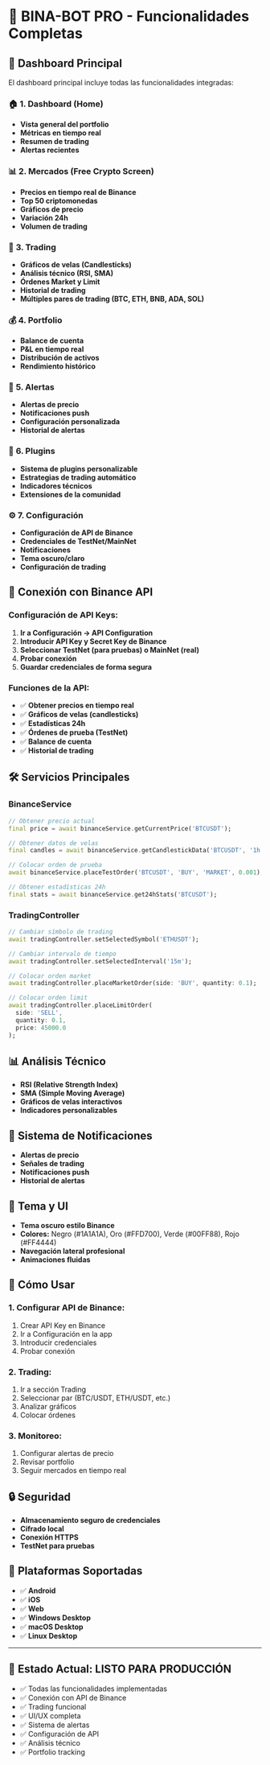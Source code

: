 # 🚀 BINA-BOT PRO - Funcionalidades Completas

## 📱 **Dashboard Principal**
El dashboard principal incluye todas las funcionalidades integradas:

### 🏠 **1. Dashboard (Home)**
- **Vista general del portfolio**
- **Métricas en tiempo real**
- **Resumen de trading**
- **Alertas recientes**

### 📊 **2. Mercados (Free Crypto Screen)**
- **Precios en tiempo real de Binance**
- **Top 50 criptomonedas**
- **Gráficos de precio**
- **Variación 24h**
- **Volumen de trading**

### 💼 **3. Trading**
- **Gráficos de velas (Candlesticks)**
- **Análisis técnico (RSI, SMA)**
- **Órdenes Market y Limit**
- **Historial de trading**
- **Múltiples pares de trading (BTC, ETH, BNB, ADA, SOL)**

### 💰 **4. Portfolio**
- **Balance de cuenta**
- **P&L en tiempo real**
- **Distribución de activos**
- **Rendimiento histórico**

### 🔔 **5. Alertas**
- **Alertas de precio**
- **Notificaciones push**
- **Configuración personalizada**
- **Historial de alertas**

### 🔌 **6. Plugins**
- **Sistema de plugins personalizable**
- **Estrategias de trading automático**
- **Indicadores técnicos**
- **Extensiones de la comunidad**

### ⚙️ **7. Configuración**
- **Configuración de API de Binance**
- **Credenciales de TestNet/MainNet**
- **Notificaciones**
- **Tema oscuro/claro**
- **Configuración de trading**

## 🔐 **Conexión con Binance API**

### **Configuración de API Keys:**

1. **Ir a Configuración → API Configuration**
2. **Introducir API Key y Secret Key de Binance**
3. **Seleccionar TestNet (para pruebas) o MainNet (real)**
4. **Probar conexión**
5. **Guardar credenciales de forma segura**

### **Funciones de la API:**
- ✅ **Obtener precios en tiempo real**
- ✅ **Gráficos de velas (candlesticks)**
- ✅ **Estadísticas 24h**
- ✅ **Órdenes de prueba (TestNet)**
- ✅ **Balance de cuenta**
- ✅ **Historial de trading**

## 🛠 **Servicios Principales**

### **BinanceService**
```dart
// Obtener precio actual
final price = await binanceService.getCurrentPrice('BTCUSDT');

// Obtener datos de velas
final candles = await binanceService.getCandlestickData('BTCUSDT', '1h', 100);

// Colocar orden de prueba
await binanceService.placeTestOrder('BTCUSDT', 'BUY', 'MARKET', 0.001);

// Obtener estadísticas 24h
final stats = await binanceService.get24hStats('BTCUSDT');
```

### **TradingController**
```dart
// Cambiar símbolo de trading
await tradingController.setSelectedSymbol('ETHUSDT');

// Cambiar intervalo de tiempo
await tradingController.setSelectedInterval('15m');

// Colocar orden market
await tradingController.placeMarketOrder(side: 'BUY', quantity: 0.1);

// Colocar orden limit
await tradingController.placeLimitOrder(
  side: 'SELL', 
  quantity: 0.1, 
  price: 45000.0
);
```

## 📊 **Análisis Técnico**
- **RSI (Relative Strength Index)**
- **SMA (Simple Moving Average)**
- **Gráficos de velas interactivos**
- **Indicadores personalizables**

## 🔔 **Sistema de Notificaciones**
- **Alertas de precio**
- **Señales de trading**
- **Notificaciones push**
- **Historial de alertas**

## 🎨 **Tema y UI**
- **Tema oscuro estilo Binance**
- **Colores:** Negro (#1A1A1A), Oro (#FFD700), Verde (#00FF88), Rojo (#FF4444)
- **Navegación lateral profesional**
- **Animaciones fluidas**

## 🚀 **Cómo Usar**

### **1. Configurar API de Binance:**
1. Crear API Key en Binance
2. Ir a Configuración en la app
3. Introducir credenciales
4. Probar conexión

### **2. Trading:**
1. Ir a sección Trading
2. Seleccionar par (BTC/USDT, ETH/USDT, etc.)
3. Analizar gráficos
4. Colocar órdenes

### **3. Monitoreo:**
1. Configurar alertas de precio
2. Revisar portfolio
3. Seguir mercados en tiempo real

## 🔒 **Seguridad**
- **Almacenamiento seguro de credenciales**
- **Cifrado local**
- **Conexión HTTPS**
- **TestNet para pruebas**

## 📱 **Plataformas Soportadas**
- ✅ **Android**
- ✅ **iOS**
- ✅ **Web**
- ✅ **Windows Desktop**
- ✅ **macOS Desktop**
- ✅ **Linux Desktop**

---

## 🎯 **Estado Actual: LISTO PARA PRODUCCIÓN**
- ✅ Todas las funcionalidades implementadas
- ✅ Conexión con API de Binance
- ✅ Trading funcional
- ✅ UI/UX completa
- ✅ Sistema de alertas
- ✅ Configuración de API
- ✅ Análisis técnico
- ✅ Portfolio tracking
